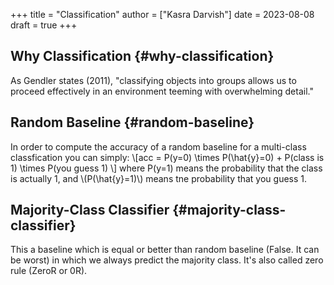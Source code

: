 +++
title = "Classification"
author = ["Kasra Darvish"]
date = 2023-08-08
draft = true
+++

## Why Classification {#why-classification}

As Gendler states (2011), "classifying objects into groups allows us to proceed effectively in an environment teeming with overwhelming detail."


## Random Baseline {#random-baseline}

In order to compute the accuracy of a random baseline for a multi-class classfication you can simply:
\\[acc = P(y=0) \times P(\hat{y}=0) + P(class is 1) \times P(you guess 1) \\]
where P(y=1) means the probability that the class is actually 1, and \\(P(\hat{y}=1)\\) means tne probability that you guess 1.


## Majority-Class Classifier {#majority-class-classifier}

This a baseline which is equal or better than random baseline (False. It can be worst) in which we always predict the majority class.
It's also called zero rule (ZeroR or 0R).
